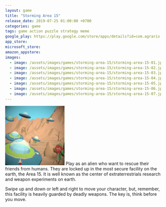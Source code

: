 ```yaml
---
layout: game
title: "Storming Area 15"
release_date: 2019-07-25 01:00:00 +0700
categories: game
tags: game action puzzle strategy meme
google_play: https://play.google.com/store/apps/details?id=com.agraris.area15
app_store:
microsoft_store:
amazon_appstore:
images:
  - image: /assets/images/games/storming-area-15/storming-area-15-01.jpg
  - image: /assets/images/games/storming-area-15/storming-area-15-02.jpg
  - image: /assets/images/games/storming-area-15/storming-area-15-03.jpg
  - image: /assets/images/games/storming-area-15/storming-area-15-04.jpg
  - image: /assets/images/games/storming-area-15/storming-area-15-05.jpg
  - image: /assets/images/games/storming-area-15/storming-area-15-06.jpg
  - image: /assets/images/games/storming-area-15/storming-area-15-07.jpg
---
```


<img class="float-left mr-4" height="192" src="/assets/images/games/storming-area-15/Icon_Square_512p.png" alt="icon"/>
Play as an alien who want to rescue their friends from humans. They are locked up in the most secure facility on the earth, the Area 15. It is well known as the center of extraterrestrials research and weapon experiments on earth.

Swipe up and down or left and right to move your character, but, remember, this facility is heavily guarded by deadly weapons. The key is, think before you move.